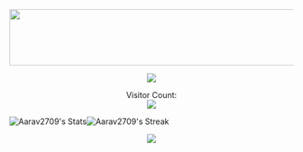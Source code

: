 <img src="https://media1.giphy.com/media/v1.Y2lkPTc5MGI3NjExdngwcnc3cTIxMHp1cTRoMzB2aWw5amszYWdwOTRhdTRna3Ntb3dkdyZlcD12MV9pbnRlcm5hbF9naWZfYnlfaWQmY3Q9Zw/9WC8WTZsFxkRi/giphy.gif" width="1000" height="100" align="center">

<p align="center">
  <img src="https://readme-typing-svg.demolab.com?font=Fira+Code&weight=900&pause=1000&color=F7F7F7&center=true&vCenter=true&width=435&lines=Namaste!;My+name+is+Aarav!;And+I'm+a+14Y+Old+Developer!](https://readme-typing-svg.herokuapp.com?font=Fira+Code&weight=900&pause=1000&color=149414&center=true&vCenter=true&width=435&lines=Namaste!;I'm+Aarav!;A+14Y+Old+Developer!"
</p>

<p align="center"> 
  Visitor Count:<br>
  <img src="https://profile-counter.glitch.me/Aarav2709/count.svg" />
</p>


![Aarav2709's Stats](https://github-readme-stats.vercel.app/api?username=Aarav2709&theme=blue-green&show_icons=true&hide_border=true&count_private=true)![Aarav2709's Streak](https://github-readme-streak-stats.herokuapp.com/?user=Aarav2709&theme=blue-green&hide_border=true)
<p align="center">
  <img src="https://github-readme-stats.vercel.app/api/top-langs/?username=Aarav2709&theme=blue-green&show_icons=true&hide_border=true&layout=compact"
</p>
